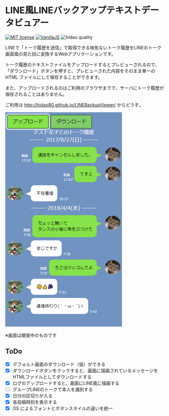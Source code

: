 # LINE風LINEバックアップテキストデータビュアー

[![MIT license](https://img.shields.io/badge/license-MIT-blue.svg?style=flat)](LICENSE.md)
[![VanillaJS](https://img.shields.io/badge/Framework-VanillaJS-blue.svg)](https://nodejs.org/ja/)
![hidao quality](https://img.shields.io/badge/hidao-quality-orange.svg)

LINEで「トーク履歴を送信」で取得できる味気ないトーク履歴をLINEのトーク画面風の見た目に変換するWebアプリケーションです。

トーク履歴のテキストファイルをアップロードするとプレビューされるので、「ダウンロード」ボタンを押すと、プレビューされた内容をそのまま単一の HTML ファイルにして保存することができます。

また、アップロードされるのはご利用のブラウザまでで、サーバにトーク履歴が保存されることはありません。

ご利用は http://hidao80.github.io/LINEBackupViewer/ からどうぞ。

![スクリーンショット](img/ss.png)

※画面は開発中のものです

## ToDo

- [x] デフォルト画面のダウンロード（仮）ができる
- [x] ダウンロードボタンをクックすると、画面に描画されているメッセージをHTMLファイルとしてダウンロードする
- [x] ログのアップロードすると、画面にLINE風に描画する
- [ ] グループLINEのトークで本人を識別する
- [x] 日付の区切りが入る
- [x] 各投稿時刻を表示する
- [x] OS によるフォントとボタンスタイルの違いを統一